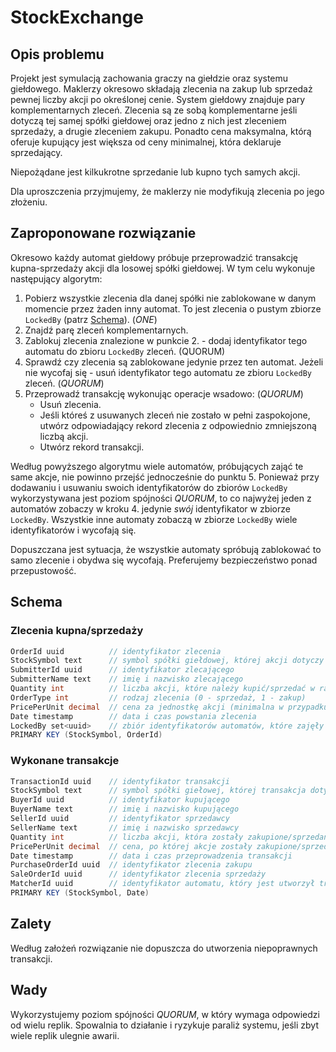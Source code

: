 # StockExchange

## Opis problemu

Projekt jest symulacją zachowania graczy na giełdzie oraz systemu giełdowego. Maklerzy okresowo składają zlecenia na zakup lub sprzedaż pewnej liczby akcji po określonej cenie. System giełdowy znajduje pary komplementarnych zleceń. Zlecenia są ze sobą komplementarne jeśli dotyczą tej samej spółki giełdowej oraz jedno z nich jest zleceniem sprzedaży, a drugie zleceniem zakupu. Ponadto cena maksymalna, którą oferuje kupujący jest większa od ceny minimalnej, która deklaruje sprzedający.

Niepożądane jest kilkukrotne sprzedanie lub kupno tych samych akcji.

Dla uproszczenia przyjmujemy, że maklerzy nie modyfikują zlecenia po jego złożeniu.


## Zaproponowane rozwiązanie

Okresowo każdy automat giełdowy próbuje przeprowadzić transakcję kupna-sprzedaży akcji dla losowej spółki giełdowej. W tym celu wykonuje następujący algorytm:
1. Pobierz wszystkie zlecenia dla danej spółki nie zablokowane w danym momencie przez żaden inny automat. To jest zlecenia o pustym zbiorze `LockedBy` (patrz [Schema](#schema)). (*ONE*)
2. Znajdź parę zleceń komplementarnych.
3. Zablokuj zlecenia znalezione w punkcie 2. - dodaj identyfikator tego automatu do zbioru `LockedBy` zleceń. (QUORUM)
4. Sprawdź czy zlecenia są zablokowane jedynie przez ten automat. Jeżeli nie wycofaj się - usuń identyfikator tego automatu ze zbioru `LockedBy` zleceń. (*QUORUM*)
5. Przeprowadź transakcję wykonując operacje wsadowo: (*QUORUM*)
    - Usuń zlecenia.
    - Jeśli któreś z usuwanych zleceń nie zostało w pełni zaspokojone, utwórz odpowiadający rekord zlecenia z odpowiednio zmniejszoną liczbą akcji.
    - Utwórz rekord transakcji.

Według powyższego algorytmu wiele automatów, próbujących zająć te same akcje, nie powinno przejść jednocześnie do punktu 5.
Ponieważ przy dodawaniu i usuwaniu swoich identyfikatorów do zbiorów `LockedBy` wykorzystywana jest poziom spójności *QUORUM*, to co najwyżej jeden z automatów zobaczy w kroku 4. jedynie *swój* identyfikator w zbiorze `LockedBy`.
Wszystkie inne automaty zobaczą w zbiorze `LockedBy` wiele identyfikatorów i wycofają się.

Dopuszczana jest sytuacja, że wszystkie automaty spróbują zablokować to samo zlecenie i obydwa się wycofają.
Preferujemy bezpieczeństwo ponad przepustowość.


## Schema

### Zlecenia kupna/sprzedaży

``` csharp
OrderId uuid          // identyfikator zlecenia
StockSymbol text      // symbol spółki giełdowej, której akcji dotyczy zlecenie
SubmitterId uuid      // identyfikator zlecającego
SubmitterName text    // imię i nazwisko zlecającego
Quantity int          // liczba akcji, które należy kupić/sprzedać w ramach zlecenia
OrderType int         // rodzaj zlecenia (0 - sprzedaż, 1 - zakup)
PricePerUnit decimal  // cena za jednostkę akcji (minimalna w przypadku sprzedaży, maksymalna w przypadku zakupu)
Date timestamp        // data i czas powstania zlecenia 
LockedBy set<uuid>    // zbiór identyfikatorów automatów, które zajęły dane zlecenie
PRIMARY KEY (StockSymbol, OrderId)
```

### Wykonane transakcje

``` csharp
TransactionId uuid    // identyfikator transakcji
StockSymbol text      // symbol spółki giełowej, której transakcja dotyczy
BuyerId uuid          // identyfikator kupującego
BuyerName text        // imię i nazwisko kupującego
SellerId uuid         // identyfikator sprzedawcy
SellerName text       // imię i nazwisko sprzedawcy
Quantity int          // liczba akcji, która zostały zakupione/sprzedane
PricePerUnit decimal  // cena, po której akcje zostały zakupione/sprzedane 
Date timestamp        // data i czas przeprowadzenia transakcji
PurchaseOrderId uuid  // identyfikator zlecenia zakupu
SaleOrderId uuid      // identyfikator zlecenia sprzedaży
MatcherId uuid        // identyfikator automatu, który jest utworzył transakcję
PRIMARY KEY (StockSymbol, Date)
```

## Zalety

Według założeń rozwiązanie nie dopuszcza do utworzenia niepoprawnych transakcji.

## Wady

Wykorzystujemy poziom  spójności *QUORUM*, w który wymaga odpowiedzi od wielu replik.
Spowalnia to działanie i ryzykuje paraliż systemu, jeśli zbyt wiele replik ulegnie awarii.
